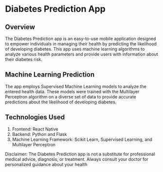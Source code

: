 # Diabetes Prediction App

## Overview
The Diabetes Prediction app is an easy-to-use mobile application designed to empower individuals in managing their health by predicting the likelihood of developing diabetes. This app uses machine learning algorithms to analyze various health parameters and provide users with information about their diabetes risk.

## Machine Learning Prediction
The app employs Supervised Machine Learning models to analyze the entered health data. These models were trained with the Multilayer Perceptron algorithm on a diverse set of data to provide accurate predictions about the likelihood of developing diabetes.

## Technologies Used
1. Frontend: React Native
2. Backend: Python and Flask
3. Machine Learning Framework: Scikit Learn, Supervised Learning, and Multilayer Perceptron


Disclaimer: The Diabetes Prediction app is not a substitute for professional medical advice, diagnosis, or treatment. Always consult your doctor for personalized guidance about your health
